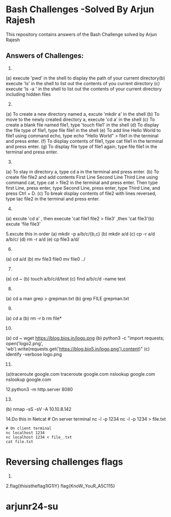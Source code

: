 # Bash Challenges -Solved By Arjun Rajesh
This repository contains answers of the Bash Challenge solved by Arjun Rajesh

## Answers of Challenges:
1.
(a) execute 'pwd' in the shell to display the path of your current directory(b) execute 'ls' in the shell to list out the contents of you current directory
(c) execute 'ls -a ' in the shell to list out the contents of your current directory including hidden files

2.
(a) To create a new directory named a, excute 'mkdir a' in the shell
(b) To move to the newly created directory a, execute 'cd a' in the shell
(c) To create a blank file named file1, type 'touch file1' in the shell
(d) To display the file type of file1, type file file1 in the shell
(e) To add line Hello World to file1 using command echo, type echo "Hello World" > file1 in the terminal and press enter.
(f) To display contents of file1, type cat file1 in the terminal and press enter.
(g) To display file type of file1 again, type file file1 in the terminal and press enter.

3.
(a) To stay in directory a, type cd a in the terminal and press enter.
(b) To create file file2 and add contents First Line Second Line Third Line using command cat, type cat > file2 in the terminal and press enter. Then type
first Line, press enter, type Second Line, press enter, type Third Line, and press Ctrl + D.
(c) To break display contents of file2 with lines reversed, type tac file2 in the terminal and press enter.

4.
(a) excute 'cd a' , then execute 'cat file1 file2 > file3' ,then 'cat file3'(b) excute 'file file3'

5.excute this in order
(a) mkdir -p a/b/c/{b,c}
(b) mkdir a/d
(c) cp -r a/d a/b/c/
(d) rm -r a/d
(e) cp file3 a/d/

6.
(a) cd a/d
(b) mv file3 file0
    mv file0 ../

7.
(a) cd ~
(b) touch a/b/c/d/test
(c) find a/b/c/d -name test

8.
(a) cd a
    man grep > grepman.txt
(b) grep FILE grepman.txt

9.
(a) cd a
(b) rm -r b
    rm file*

10.
(a) cd ~
    wget https://blog.bios.in/logo.png
(b) python3 -c "import requests; open('logo2.png', 'wb').write(requests.get('https://blog.bio5.in/logo.png').content)"
(c) identify -verbose logo.png

11.
(a)traceroute google.com
traceroute google.com
nslookup google.com
nslookup google.com

12.python3 -m http.server 8080

13.
(b)
 nmap -sS -sV -A 10.10.8.142

14.Do this in Netcat
	# On server terminal
	nc -l -p 1234
	nc -l -p 1234 > file.txt

	# On client terminal
	nc localhost 1234
	nc localhost 1234 < file_.txt
	cat file.txt

# Reversing challenges flags
1.





2.flag{thisistheflag1lG1lY}
flag{KnoW_YouR_A5C115}




# arjunr24-su
